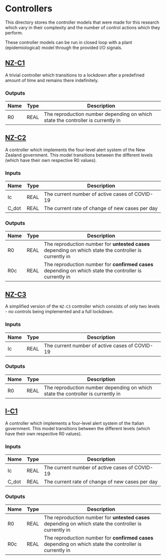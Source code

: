# Controllers

This directory stores the controller models that were made for this research which vary in their complexity and the number of control actions which they perform.

These controller models can be run in closed loop with a plant (epidemiological) model through the provided I/O signals.

## [NZ-C1](nz-c1.yaml)

A trivial controller which transitions to a lockdown after a predefined amount of time and remains there indefinitely.

### Outputs
| Name | Type | Description |
|---|---|---|
| R0 | REAL | The reproduction number depending on which state the controller is currently in |

## [NZ-C2](nz-c2.yaml)

A controller which implements the four-level alert system of the New Zealand government.
This model transitions between the different levels (which have their own respective R0 values).

### Inputs
| Name | Type | Description |
|---|---|---|
| Ic | REAL | The current number of active cases of COVID-19 |
| C_dot | REAL | The current rate of change of new cases per day |

### Outputs
| Name | Type | Description |
|---|---|---|
| R0 | REAL | The reproduction number for **untested cases** depending on which state the controller is currently in |
| R0c | REAL | The reproduction number for **confirmed cases** depending on which state the controller is currently in |

## [NZ-C3](nz-c3.yaml)

A simplified version of the `NZ-C3` controller which consists of only two levels - no controls being implemented and a full lockdown.

### Inputs
| Name | Type | Description |
|---|---|---|
| Ic | REAL | The current number of active cases of COVID-19 |

### Outputs
| Name | Type | Description |
|---|---|---|
| R0 | REAL | The reproduction number depending on which state the controller is currently in |

## [I-C1](i-c1.yaml)

A controller which implements a four-level alert system of the Italian government.
This model transitions between the different levels (which have their own respective R0 values).

### Inputs
| Name | Type | Description |
|---|---|---|
| Ic | REAL | The current number of active cases of COVID-19 |
| C_dot | REAL | The current rate of change of new cases per day |

### Outputs
| Name | Type | Description |
|---|---|---|
| R0 | REAL | The reproduction number for **untested cases** depending on which state the controller is currently in |
| R0c | REAL | The reproduction number for **confirmed cases** depending on which state the controller is currently in |
